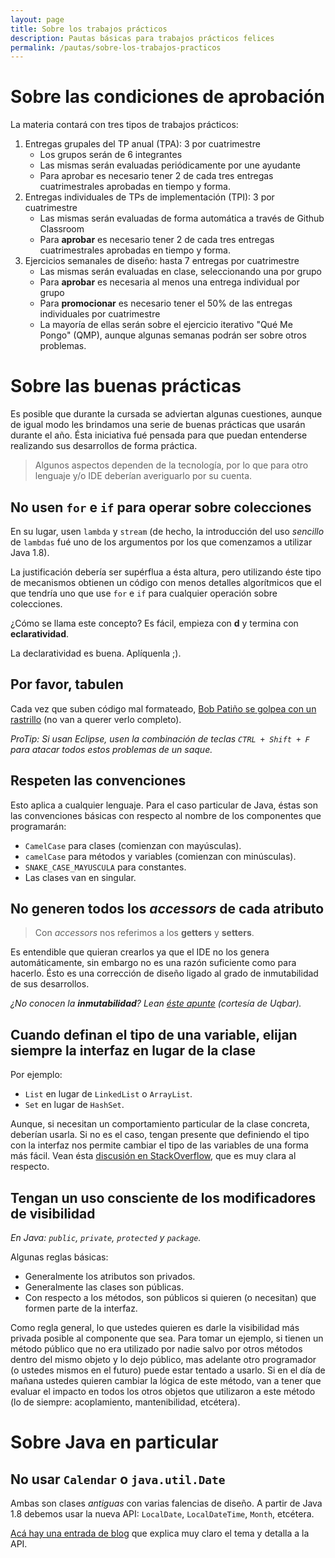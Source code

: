 ```yaml
---
layout: page
title: Sobre los trabajos prácticos
description: Pautas básicas para trabajos prácticos felices
permalink: /pautas/sobre-los-trabajos-practicos
---
```


# Sobre las condiciones de aprobación

La materia contará con tres tipos de trabajos prácticos:

1. Entregas grupales del TP anual (TPA): 3 por cuatrimestre
    * Los grupos serán de 6 integrantes
    * Las mismas serán evaluadas periódicamente por une ayudante
    * Para aprobar es necesario tener 2 de cada tres entregas cuatrimestrales aprobadas en tiempo y forma.
2. Entregas individuales de TPs de implementación (TPI): 3 por cuatrimestre
    * Las mismas serán evaluadas de forma automática a través de Github Classroom
    * Para **aprobar** es necesario tener 2 de cada tres entregas cuatrimestrales aprobadas en tiempo y forma.
3. Ejercicios semanales de diseño: hasta 7 entregas por cuatrimestre
    * Las mismas serán evaluadas en clase, seleccionando una por grupo
    * Para **aprobar** es necesaria al menos una entrega individual por grupo
    * Para **promocionar** es necesario tener el 50% de las entregas individuales por cuatrimestre
    * La mayoría de ellas serán sobre el ejercicio iterativo "Qué Me Pongo" (QMP), aunque algunas semanas podrán ser sobre otros problemas. 

# Sobre las buenas prácticas

Es posible que durante la cursada se adviertan algunas cuestiones, aunque de igual modo les brindamos una serie de buenas prácticas que usarán durante el año. Ésta iniciativa fué pensada para que puedan entenderse realizando sus desarrollos de forma práctica.

> Algunos aspectos dependen de la tecnología, por lo que para otro lenguaje y/o IDE deberían averiguarlo por su cuenta.

## No usen `for` e `if` para operar sobre colecciones
En su lugar, usen `lambda` y `stream` (de hecho, la introducción del uso _sencillo_ de `lambdas` fué uno de los argumentos por los que comenzamos a utilizar Java 1.8).

La justificación debería ser supérflua a ésta altura, pero utilizando éste tipo de mecanismos obtienen un código con menos detalles algorítmicos que el que tendría uno que use `for` e `if` para cualquier operación sobre colecciones.

¿Cómo se llama este concepto? Es fácil, empieza con **d** y termina con **eclaratividad**.

La declaratividad es buena. Aplíquenla ;).

## Por favor, tabulen

Cada vez que suben código mal formateado, [Bob Patiño se golpea con un rastrillo](https://www.youtube.com/watch?v=zo2VwN4SPXI) (no van a querer verlo completo).

_ProTip: Si usan Eclipse, usen la combinación de teclas `CTRL + Shift + F` para atacar todos estos problemas de un saque._

## Respeten las convenciones

Esto aplica a cualquier lenguaje. Para el caso particular de Java, éstas son las convenciones básicas con respecto al nombre de los componentes que programarán:

- `CamelCase` para clases (comienzan con mayúsculas).
- `camelCase` para métodos y variables (comienzan con minúsculas).
- `SNAKE_CASE_MAYUSCULA` para constantes.
- Las clases van en singular.

## No generen todos los _accessors_ de cada atributo

> Con _accessors_ nos referimos a los **getters** y **setters**.

Es entendible que quieran crearlos ya que el IDE no los genera automáticamente, sin embargo no es una razón suficiente como para hacerlo. Ésto es una corrección de diseño ligado al grado de inmutabilidad de sus desarrollos.

_¿No conocen la **inmutabilidad**? Lean [éste apunte](http://wiki.uqbar.org/wiki/articles/inmutabilidad.html) (cortesía de Uqbar)._

## Cuando definan el tipo de una variable, elijan siempre la interfaz en lugar de la clase

Por ejemplo:
- `List` en lugar de `LinkedList` o `ArrayList`.
- `Set` en lugar de `HashSet`.

Aunque, si necesitan un comportamiento particular de la clase concreta, deberían usarla. Si no es el caso, tengan presente que definiendo el tipo con la interfaz nos permite cambiar el tipo de las variables de una forma más fácil.
Vean ésta [discusión en StackOverflow](https://stackoverflow.com/questions/3383726/java-declaring-from-interface-type-instead-of-class), que es muy clara al respecto.

## Tengan un uso consciente de los modificadores de visibilidad
_En Java: `public`, `private`, `protected` y `package`._

Algunas reglas básicas:
- Generalmente los atributos son privados.
- Generalmente las clases son públicas.
- Con respecto a los métodos, son públicos si quieren (o necesitan) que formen parte de la interfaz.

Como regla general, lo que ustedes quieren es darle la visibilidad más privada posible al componente que sea. Para tomar un ejemplo, si tienen un método público que no era utilizado por nadie salvo por otros métodos dentro del mismo objeto y lo dejo público, mas adelante otro programador (o ustedes mismos en el futuro) puede estar tentado a usarlo. Si en el día de mañana ustedes quieren cambiar la lógica de este método, van a tener que evaluar el impacto en todos los otros objetos que utilizaron a este método (lo de siempre: acoplamiento, mantenibilidad, etcétera).

# Sobre Java en particular

## No usar `Calendar` o `java.util.Date`

Ambas son clases _antiguas_ con varias falencias de diseño. A partir de Java 1.8 debemos usar la nueva API: `LocalDate`, `LocalDateTime`, `Month`, etcétera.

[Acá hay una entrada de blog](http://blog.eddumelendez.me/2016/07/conociendo-la-nueva-date-api-en-java-8-parte-i/) que explica muy claro el tema y detalla a la API.


